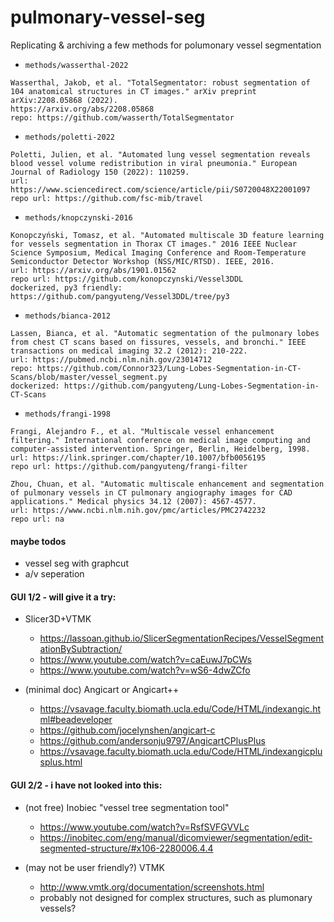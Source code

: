 # pulmonary-vessel-seg

Replicating & archiving a few methods for polumonary vessel segmentation

+ `methods/wasserthal-2022`
```
Wasserthal, Jakob, et al. "TotalSegmentator: robust segmentation of 104 anatomical structures in CT images." arXiv preprint arXiv:2208.05868 (2022).
https://arxiv.org/abs/2208.05868
repo: https://github.com/wasserth/TotalSegmentator
```

+ `methods/poletti-2022`
```
Poletti, Julien, et al. "Automated lung vessel segmentation reveals blood vessel volume redistribution in viral pneumonia." European Journal of Radiology 150 (2022): 110259.
url: https://www.sciencedirect.com/science/article/pii/S0720048X22001097
repo url: https://github.com/fsc-mib/travel
```

+ `methods/knopczynski-2016`
```
Konopczyński, Tomasz, et al. "Automated multiscale 3D feature learning for vessels segmentation in Thorax CT images." 2016 IEEE Nuclear Science Symposium, Medical Imaging Conference and Room-Temperature Semiconductor Detector Workshop (NSS/MIC/RTSD). IEEE, 2016.
url: https://arxiv.org/abs/1901.01562
repo url: https://github.com/konopczynski/Vessel3DDL
dockerized, py3 friendly: https://github.com/pangyuteng/Vessel3DDL/tree/py3
```

+ `methods/bianca-2012`
```
Lassen, Bianca, et al. "Automatic segmentation of the pulmonary lobes from chest CT scans based on fissures, vessels, and bronchi." IEEE transactions on medical imaging 32.2 (2012): 210-222.
url: https://pubmed.ncbi.nlm.nih.gov/23014712
repo: https://github.com/Connor323/Lung-Lobes-Segmentation-in-CT-Scans/blob/master/vessel_segment.py
dockerized: https://github.com/pangyuteng/Lung-Lobes-Segmentation-in-CT-Scans
```

+ `methods/frangi-1998`
```
Frangi, Alejandro F., et al. "Multiscale vessel enhancement filtering." International conference on medical image computing and computer-assisted intervention. Springer, Berlin, Heidelberg, 1998.
url: https://link.springer.com/chapter/10.1007/bfb0056195
repo url: https://github.com/pangyuteng/frangi-filter

Zhou, Chuan, et al. "Automatic multiscale enhancement and segmentation of pulmonary vessels in CT pulmonary angiography images for CAD applications." Medical physics 34.12 (2007): 4567-4577.
url: https://www.ncbi.nlm.nih.gov/pmc/articles/PMC2742232
repo url: na

```

#### maybe todos

+ vessel seg with graphcut
+ a/v seperation

#### GUI 1/2 - will give it a try:

+ Slicer3D+VTMK
    + https://lassoan.github.io/SlicerSegmentationRecipes/VesselSegmentationBySubtraction/    
    + https://www.youtube.com/watch?v=caEuwJ7pCWs
    + https://www.youtube.com/watch?v=wS6-4dwZCfo

+ (minimal doc) Angicart or Angicart++
    + https://vsavage.faculty.biomath.ucla.edu/Code/HTML/indexangic.html#beadeveloper
    + https://github.com/jocelynshen/angicart-c
    + https://github.com/andersonju9797/AngicartCPlusPlus
    + https://vsavage.faculty.biomath.ucla.edu/Code/HTML/indexangicplusplus.html

#### GUI 2/2 - i have not looked into this:

+ (not free) Inobiec "vessel tree segmentation tool"
    + https://www.youtube.com/watch?v=RsfSVFGVVLc
    + https://inobitec.com/eng/manual/dicomviewer/segmentation/edit-segmented-structure/#x106-2280006.4.4

+ (may not be user friendly?) VTMK
    + http://www.vmtk.org/documentation/screenshots.html
    + probably not designed for complex structures, such as plumonary vessels?
